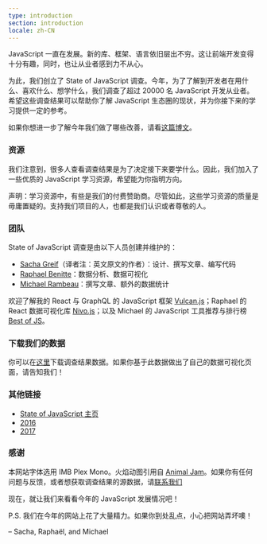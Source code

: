 ```yaml
---
type: introduction
section: introduction
locale: zh-CN
---
```

 
<span class="first-line"><span class="first-letter">JavaScript</span> 一直在发展。</span>新的库、框架、语言依旧层出不穷。这让前端开发变得十分有趣，同时，也让从业者感到力不从心。

为此，我们创立了 State of JavaScript 调查。今年，为了了解到开发者在用什么、喜欢什么、想学什么，我们调查了超过 20000 名 JavaScript 开发从业者。希望这些调查结果可以帮助你了解 JavaScript 生态圈的现状，并为你接下来的学习提供一定的参考。

如果你想进一步了解今年我们做了哪些改善，请看[这篇博文](https://medium.freecodecamp.org/the-state-of-javascript-2018-8322bcc51bd8)。

### 资源

我们注意到，很多人查看调查结果是为了决定接下来要学什么。因此，我们加入了一些优质的 JavaScript 学习资源，希望能为你指明方向。

声明：学习资源中，有些是我们的付费赞助商。尽管如此，这些学习资源的质量是毋庸置疑的。支持我们项目的人，也都是我们认识或者尊敬的人。

### 团队

State of JavaScript 调查是由以下人员创建并维护的：

- [Sacha Greif](https://twitter.com/sachagreif)（译者注：英文原文的作者）：设计、撰写文章、编写代码
- [Raphael Benitte](https://twitter.com/benitteraphael)：数据分析、数据可视化
- [Michael Rambeau](https://twitter.com/michaelrambeau)：撰写文章、额外的数据统计

欢迎了解我的 React 与 GraphQL 的 JavaScript 框架 [Vulcan.js](http://vulcanjs.org)；Raphael 的 React 数据可视化库 [Nivo.js](https://nivo.rocks)；以及 Michael 的 JavaScript 工具推荐与排行榜 [Best of JS](https://bestofjs.org)。

### 下载我们的数据

你可以在[这里](https://www.kaggle.com/sachag/state-of-javascript-2018)下载调查结果数据。如果你基于此数据做出了自己的数据可视化页面，请告知我们！

### 其他链接

- [State of JavaScript 主页](https://stateofjs.com)
- [2016](https://2016.stateofjs.com/)
- [2017](https://2017.stateofjs.com/)

### 感谢

本网站字体选用 IMB Plex Mono。火焰动图引用自 [Animal Jam](https://animal-jam-roleplay.wikia.com/wiki/File:Pixel-fire-gif-1.gif)。如果你有任何问题与反馈，或者想获取调查结果的源数据，请[联系我们](mailto:hello@stateofjs.com)

现在，就让我们来看看今年的 JavaScript 发展情况吧！

P.S. 我们在今年的网站上花了大量精力。如果你到处乱点，小心把网站弄坏噢！

<span class="conclusion__byline">– Sacha, Raphaël, and Michael</span>
